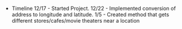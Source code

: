 * Timeline
12/17 - Started Project.
12/22 - Implemented conversion of address to longitude and latitude.
1/5 - Created method that gets different stores/cafes/movie theaters
      near a location